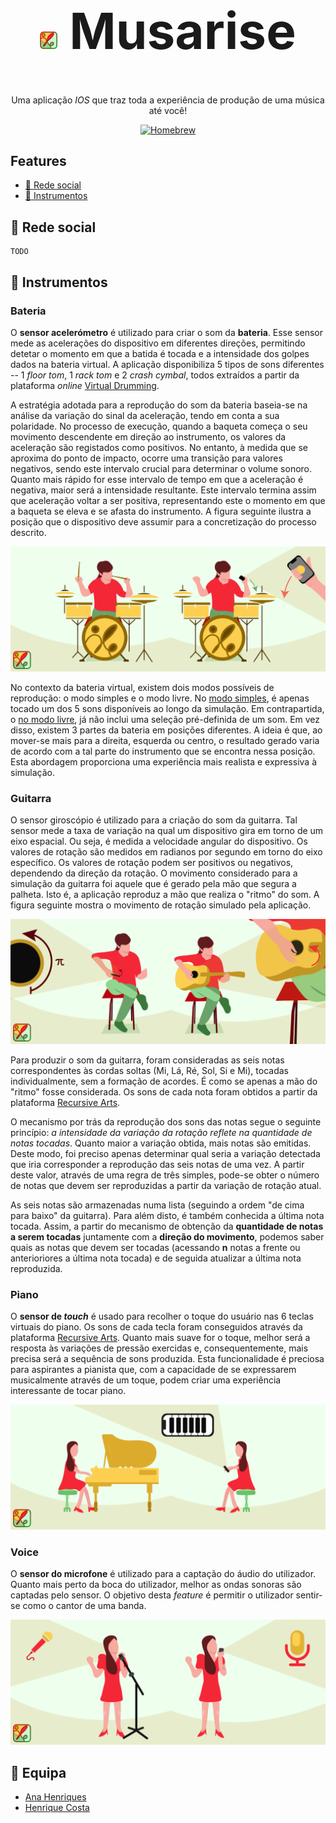 <h1 style="font-size:80px" align="center"><img height=28cm src="docImages/logo.png"> Musarise</h1>

<p align="center">Uma aplicação <i>IOS</i> que traz toda a experiência de produção de uma música até você!</p> 

<p align="center">
<a href="https://formulae.brew.sh/formula/semgrep">
<img src="https://img.shields.io/badge/Swift-5.5-orange" alt="Homebrew" />
</a>
</p>

<h2> Features </h2>

* [📱 Rede social](#redeSocial)
* [🎵 Instrumentos](#instrumentos)

<a name="redeSocial"><h2>📱 Rede social</h2></a>

```
TODO
```

<a name="instrumentos"><h2>🎵 Instrumentos</h2></a>

### Bateria

O **sensor acelerómetro** é utilizado para criar o som da **bateria**. Esse sensor mede as acelerações do dispositivo em diferentes direções, permitindo detetar o momento em que a batida é tocada e a intensidade dos golpes dados na bateria virtual. A aplicação disponibiliza 5 tipos de sons diferentes -- 1 *floor tom*, 1 *rack tom* e 2 *crash cymbal*, todos extraídos a partir da plataforma *online* [Virtual Drumming](https://www.virtualdrumming.com/drums/online-virtual-games/online-virtual-games-drums.html).

A estratégia adotada para a reprodução do som da bateria baseia-se na análise da variação do sinal da aceleração, tendo em conta a sua polaridade. No processo de execução, quando a baqueta começa o seu movimento descendente em direção ao instrumento, os valores da aceleração são registados como positivos. No entanto, à medida que se aproxima do ponto de impacto, ocorre uma transição para valores negativos, sendo este intervalo crucial para determinar o volume sonoro. Quanto mais rápido for esse intervalo de tempo em que a aceleração é negativa, maior será a intensidade resultante. Este intervalo termina assim que aceleração voltar a ser positiva, representando este o momento em que a baqueta se eleva e se afasta do instrumento. A figura seguinte ilustra a posição que o dispositivo deve assumir para a concretização do processo descrito.

![Texto alternativo da imagem](docImages/battery.png)

No contexto da bateria virtual, existem dois modos possíveis de reprodução: o modo simples e o modo livre. No <ins>modo simples</ins>, é apenas tocado um dos 5 sons disponíveis ao longo da simulação. Em contrapartida, o <ins>no modo livre</ins>, já não inclui uma seleção pré-definida de um som. Em vez disso, existem 3 partes da bateria em posições diferentes. A ideia é que, ao mover-se mais para a direita, esquerda ou centro, o resultado gerado varia de acordo com a tal parte do instrumento que se encontra nessa posição. Esta abordagem proporciona uma experiência mais realista e expressiva à simulação.

### Guitarra

O sensor giroscópio é utilizado para a criação do som da guitarra. Tal sensor mede a taxa de variação na qual um dispositivo gira em torno de um eixo espacial. Ou seja, é medida a velocidade angular do dispositivo. Os valores de rotação são medidos em radianos por segundo em torno do eixo específico. Os valores de rotação podem ser positivos ou negativos, dependendo da direção da rotação.  O movimento considerado para a simulação da guitarra foi aquele que é gerado pela mão que segura a palheta. Isto é, a aplicação reproduz a mão que realiza o "ritmo" do som.  A figura seguinte mostra o movimento de rotação simulado pela aplicação.

![Texto alternativo da imagem](docImages/guitar.png)


Para produzir o som da guitarra, foram consideradas as seis notas correspondentes às cordas soltas (Mi, Lá, Ré, Sol, Si e Mi), tocadas individualmente, sem a formação de acordes. É como se apenas a mão do "ritmo" fosse considerada. Os sons de cada nota foram obtidos a partir da plataforma [Recursive Arts](https://recursivearts.com/online-guitar/).

O mecanismo por trás da reprodução dos sons das notas segue o seguinte princípio: *a intensidade da variação da rotação reflete na quantidade de notas tocadas*. Quanto maior a variação obtida, mais notas são emitidas. Deste modo, foi preciso apenas determinar qual seria a variação detectada que iria corresponder a reprodução das seis notas de uma vez. A partir deste valor, através de uma regra de três simples, pode-se  obter o número de notas que devem ser reproduzidas a partir da variação de rotação atual. 

As seis notas são armazenadas numa lista (seguindo a ordem "de cima para baixo" da guitarra). Para além disto, é também conhecida a última nota tocada. Assim, a partir do mecanismo de obtenção da **quantidade de notas a serem tocadas** juntamente com a **direção do movimento**, podemos saber quais as notas que devem ser tocadas (acessando **n** notas a frente ou anterioriores a última nota tocada) e de seguida atualizar a última nota reproduzida. 

### Piano

O **sensor de *touch*** é usado para recolher o toque do usuário nas 6 teclas virtuais do piano. Os sons de cada tecla foram conseguidos através da plataforma [Recursive Arts](https://recursivearts.com/virtual-piano/). Quanto mais suave for o toque, melhor será a resposta às variações de pressão exercidas e, consequentemente, mais precisa será a sequência de sons produzida. Esta funcionalidade é preciosa para aspirantes a pianista que, com a capacidade de se expressarem musicalmente através de um toque, podem criar uma experiência interessante de tocar piano.

![Texto alternativo da imagem](docImages/piano.png)

### Voice

O **sensor do microfone** é utilizado para a captação do áudio do utilizador. Quanto mais perto da boca do utilizador, melhor as ondas sonoras são captadas pelo sensor. O objetivo desta *feature* é permitir o utilizador sentir-se como o cantor de uma banda.

![Texto alternativo da imagem](docImages/voice.png)

<h2> 👥 Equipa </h2>


- <a href="https://github.com/sailoring-rgb">Ana Henriques</a>
- <a href="https://github.com/LittleLevi05">Henrique Costa</a>
